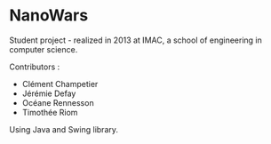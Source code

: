 NanoWars
==========

Student project - realized in 2013 at IMAC, a school of engineering in computer science.

Contributors : 
  - Clément Champetier
  - Jérémie Defay
  - Océane Rennesson
  - Timothée Riom

Using Java and Swing library.

